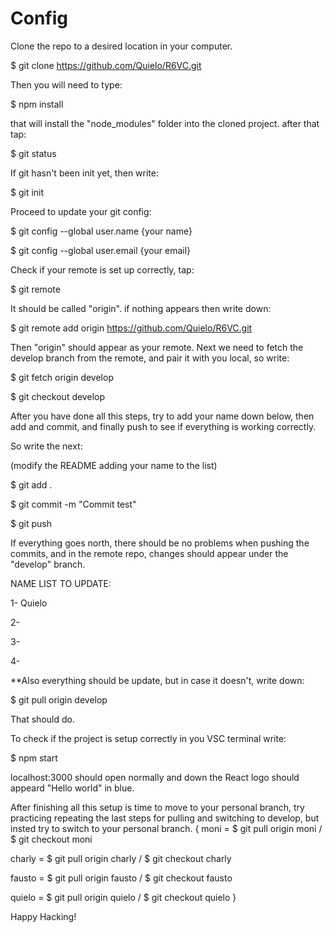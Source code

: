 # Config

Clone the repo to a desired location in your computer.

$ git clone https://github.com/Quielo/R6VC.git

Then you will need to type:

$ npm install

that will install the "node_modules" folder into the cloned project.
after that tap:

$ git status

If git hasn't been init yet, then write:

$ git init

Proceed to update your git config:

$ git config --global user.name {your name}

$ git config --global user.email {your email}

Check if your remote is set up correctly, tap:

$ git remote

It should be called "origin".
if nothing appears then write down:

$ git remote add origin https://github.com/Quielo/R6VC.git

Then "origin" should appear as your remote.
Next we need to fetch the develop branch from the remote,
and pair it with you local, so write:

$ git fetch origin develop

$ git checkout develop

After you have done all this steps, try to add your name down below,
then add and commit, and finally push to see if everything is working
correctly.

So write the next:

(modify the README adding your name to the list)

$ git add .

$ git commit -m "Commit test"

$ git push

If everything goes north, there should be no problems when pushing the
commits, and in the remote repo, changes should appear under the
"develop" branch.

NAME LIST TO UPDATE:

1- Quielo

2-

3-

4-

\*\*Also everything should be update, but in case it doesn't, write down:

$ git pull origin develop

That should do.

To check if the project is setup correctly in you VSC terminal write:

$ npm start

localhost:3000 should open normally and down the React logo should appeard
"Hello world" in blue.

After finishing all this setup is time to move to your personal branch,
try practicing repeating the last steps for pulling and switching to develop,
but insted try to switch to your personal branch. 
{
  moni = $ git pull origin moni / $ git checkout moni
  
  charly = $ git pull origin charly / $ git checkout charly
  
  fausto = $ git pull origin fausto / $ git checkout fausto
  
  quielo = $ git pull origin quielo / $ git checkout quielo
}

Happy Hacking!
